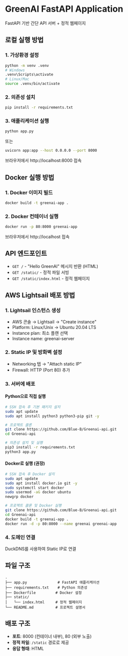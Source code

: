 # GreenAI FastAPI Application

FastAPI 기반 간단 API 서버 + 정적 웹페이지

## 로컬 실행 방법

### 1. 가상환경 설정
```bash
python -m venv .venv
# Windows
.venv\Scripts\activate
# Linux/Mac
source .venv/bin/activate
```

### 2. 의존성 설치
```bash
pip install -r requirements.txt
```

### 3. 애플리케이션 실행
```bash
python app.py
```

또는

```bash
uvicorn app:app --host 0.0.0.0 --port 8000
```

브라우저에서 http://localhost:8000 접속

## Docker 실행 방법

### 1. Docker 이미지 빌드
```bash
docker build -t greenai-app .
```

### 2. Docker 컨테이너 실행
```bash
docker run -p 80:8000 greenai-app
```

브라우저에서 http://localhost 접속

## API 엔드포인트

- `GET /` - "Hello GreenAI" 메시지 반환 (HTML)
- `GET /static/` - 정적 파일 서빙
- `GET /static/index.html` - 정적 웹페이지

## AWS Lightsail 배포 방법

### 1. Lightsail 인스턴스 생성
- AWS 콘솔 → Lightsail → "Create instance"
- Platform: Linux/Unix → Ubuntu 20.04 LTS
- Instance plan: 최소 플랜 선택
- Instance name: greenai-server

### 2. Static IP 및 방화벽 설정
- Networking 탭 → "Attach static IP" 
- Firewall: HTTP (Port 80) 추가

### 3. 서버에 배포

#### Python으로 직접 실행
```bash
# SSH 접속 후 기본 패키지 설치
sudo apt update
sudo apt install python3 python3-pip git -y

# 프로젝트 클론
git clone https://github.com/Blue-B/Greenai-api.git
cd Greenai-api

# 의존성 설치 및 실행
pip3 install -r requirements.txt
python3 app.py
```

#### Docker로 실행 (권장)
```bash
# SSH 접속 후 Docker 설치
sudo apt update
sudo apt install docker.io git -y
sudo systemctl start docker
sudo usermod -aG docker ubuntu
newgrp docker

# 프로젝트 클론 및 Docker 실행
git clone https://github.com/Blue-B/Greenai-api.git
cd Greenai-api
docker build -t greenai-app .
docker run -d -p 80:8000 --name greenai greenai-app
```

### 4. 도메인 연결
DuckDNS를 사용하여 Static IP로 연결

## 파일 구조

```
.
├── app.py              # FastAPI 애플리케이션
├── requirements.txt    # Python 의존성
├── Dockerfile         # Docker 설정
├── static/
│   └── index.html     # 정적 웹페이지
└── README.md          # 프로젝트 설명서
```

## 배포 구조

- **포트**: 8000 (컨테이너 내부), 80 (외부 노출)
- **정적 파일**: `/static` 경로로 제공
- **응답 형태**: HTML
